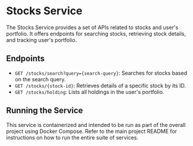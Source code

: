 # Stocks Service

The Stocks Service provides a set of APIs related to stocks and user's portfolio. It offers endpoints for searching stocks, retrieving stock details, and tracking user's portfolio.

## Endpoints

- `GET /stocks/search?query={search-query}`: Searches for stocks based on the search query.
- `GET /stocks/{stock-id}`: Retrieves details of a specific stock by its ID.
- `GET /stocks/holding`: Lists all holdings in the user's portfolio.

## Running the Service

This service is containerized and intended to be run as part of the overall project using Docker Compose. Refer to the main project README for instructions on how to run the entire suite of services.
